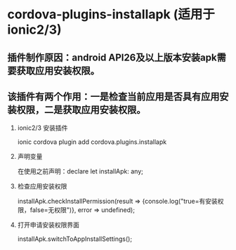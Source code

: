 # cordova-plugins-installapk (适用于ionic2/3)
## 插件制作原因：android API26及以上版本安装apk需要获取应用安装权限。
## 该插件有两个作用：一是检查当前应用是否具有应用安装权限，二是获取应用安装权限。

1. ionic2/3 安装插件

    ionic cordova plugin add cordova.plugins.installapk
2. 声明变量

    在使用之前声明：declare let installApk: any;
3. 检查应用安装权限

    installApk.checkInstallPermission(result => {console.log("true=有安装权限，false=无权限")}, error => undefined);
	
4. 打开申请安装权限界面

    installApk.switchToAppInstallSettings();
